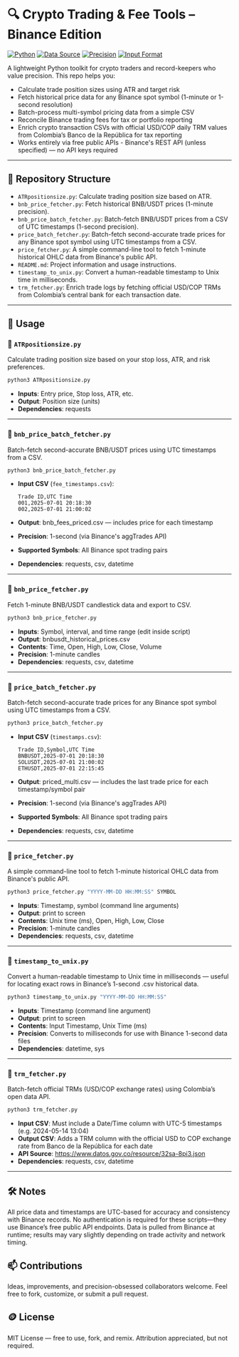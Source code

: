 # 🔍 Crypto Trading & Fee Tools – Binance Edition

[![Python](https://img.shields.io/badge/Python-3.9-blue)](#)
[![Data Source](https://img.shields.io/badge/Data%20Source-Binance-yellow)](#)
[![Precision](https://img.shields.io/badge/Price%20Accuracy-To%20the%20Second-green)](#)
[![Input Format](https://img.shields.io/badge/Input-CSV-lightgrey)](#)

A lightweight Python toolkit for crypto traders and record-keepers who value precision. This repo helps you:

- Calculate trade position sizes using ATR and target risk
- Fetch historical price data for any Binance spot symbol (1-minute or 1-second resolution)
- Batch-process multi-symbol pricing data from a simple CSV
- Reconcile Binance trading fees for tax or portfolio reporting
- Enrich crypto transaction CSVs with official USD/COP daily TRM values from Colombia’s Banco de la República for tax reporting
- Works entirely via free public APIs - Binance's REST API (unless specified) — no API keys required

---

## 📁 Repository Structure

- `ATRpositionsize.py`: Calculate trading position size based on ATR.
- `bnb_price_fetcher.py`: Fetch historical BNB/USDT prices (1-minute precision).
- `bnb_price_batch_fetcher.py`: Batch-fetch BNB/USDT prices from a CSV of UTC timestamps (1-second precision).
- `price_batch_fetcher.py`: Batch-fetch second-accurate trade prices for any Binance spot symbol using UTC timestamps from a CSV.
- `price_fetcher.py`: A simple command-line tool to fetch 1-minute historical OHLC data from Binance's public API.
- `README.md`: Project information and usage instructions.
- `timestamp_to_unix.py`: Convert a human-readable timestamp to Unix time in milliseconds.
- `trm_fetcher.py`: Enrich trade logs by fetching official USD/COP TRMs from Colombia’s central bank for each transaction date.

---

## 🚀 Usage

### 🔹 `ATRpositionsize.py`
Calculate trading position size based on your stop loss, ATR, and risk preferences.


```bash
python3 ATRpositionsize.py
```

- **Inputs**: Entry price, Stop loss, ATR, etc.
- **Output**: Position size (units)
- **Dependencies**: requests

---

### 🔹 `bnb_price_batch_fetcher.py`
Batch-fetch second-accurate BNB/USDT prices using UTC timestamps from a CSV.

```bash
python3 bnb_price_batch_fetcher.py
```

- **Input CSV** (`fee_timestamps.csv`):

  ```csv
  Trade ID,UTC Time
  001,2025-07-01 20:18:30
  002,2025-07-01 21:00:02
  ```

- **Output**: bnb_fees_priced.csv — includes price for each timestamp
- **Precision**: 1-second (via Binance's aggTrades API)
- **Supported Symbols**: All Binance spot trading pairs 
- **Dependencies**: requests, csv, datetime

---

### 🔹 `bnb_price_fetcher.py`
Fetch 1-minute BNB/USDT candlestick data and export to CSV.

```bash
python3 bnb_price_fetcher.py
```

- **Inputs**: Symbol, interval, and time range (edit inside script)
- **Output**: bnbusdt_historical_prices.csv
- **Contents**: Time, Open, High, Low, Close, Volume
- **Precision**: 1-minute candles
- **Dependencies**: requests, csv, datetime

---

### 🔹 `price_batch_fetcher.py`
Batch-fetch second-accurate trade prices for any Binance spot symbol using UTC timestamps from a CSV.

```bash
python3 price_batch_fetcher.py
```

- **Input CSV** (`timestamps.csv`):

  ```csv
  Trade ID,Symbol,UTC Time
  BNBUSDT,2025-07-01 20:18:30
  SOLUSDT,2025-07-01 21:00:02
  ETHUSDT,2025-07-01 22:15:45
  ```

- **Output**: priced_multi.csv — includes the last trade price for each timestamp/symbol pair
- **Precision**: 1-second (via Binance's aggTrades API)
- **Supported Symbols**: All Binance spot trading pairs 
- **Dependencies**: requests, csv, datetime

---

### 🔹 `price_fetcher.py`
A simple command-line tool to fetch 1-minute historical OHLC data from Binance's public API.

```bash
python3 price_fetcher.py "YYYY-MM-DD HH:MM:SS" SYMBOL
```
- **Inputs**: Timestamp, symbol (command line arguments)
- **Output**: print to screen
- **Contents**: Unix time (ms), Open, High, Low, Close
- **Precision**: 1-minute candles
- **Dependencies**: requests, csv, datetime

---

### 🔹 `timestamp_to_unix.py`
Convert a human-readable timestamp to Unix time in milliseconds — useful for locating exact rows in Binance’s 1-second .csv historical data.

```bash
python3 timestamp_to_unix.py "YYYY-MM-DD HH:MM:SS"
```
- **Inputs**: Timestamp (command line argument)
- **Output**: print to screen
- **Contents**: Input Timestamp, Unix Time (ms)
- **Precision**: Converts to milliseconds for use with Binance 1-second data files
- **Dependencies**: datetime, sys

---

### 🔹 `trm_fetcher.py`
Batch-fetch official TRMs (USD/COP exchange rates) using Colombia’s open data API.

```bash
python3 trm_fetcher.py
```

- **Input CSV**: Must include a Date/Time column with UTC-5 timestamps (e.g. 2024-05-14 13:04)
- **Output CSV**: Adds a TRM column with the official USD to COP exchange rate from Banco de la República for each date
- **API Source**: https://www.datos.gov.co/resource/32sa-8pi3.json
- **Dependencies**: requests, csv, datetime

---

## 🛠️ Notes
All price data and timestamps are UTC-based for accuracy and consistency with Binance records.
No authentication is required for these scripts—they use Binance’s free public API endpoints.
Data is pulled from Binance at runtime; results may vary slightly depending on trade activity and network timing.

## 📫 Contributions
Ideas, improvements, and precision-obsessed collaborators welcome. Feel free to fork, customize, or submit a pull request.

## 🪙 License
MIT License — free to use, fork, and remix. Attribution appreciated, but not required.